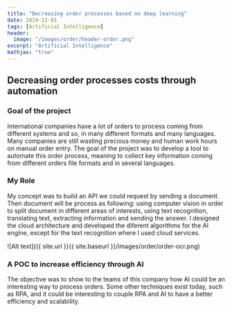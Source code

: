 ```yaml
---
title: "Decreasing order processes based on deep learning"
date: 2019-12-01
tags: [Artificial Intelligence]
header:
  image: "/images/order/header-order.png"
excerpt: "Artificial Intelligence"
mathjax: "true"
---
```


## Decreasing order processes costs through automation

### Goal of the project
International companies have a lot of orders to process coming from different systems and so, in many different formats and many languages. 
Many companies are still wasting precious money and human work hours on manual order entry.
The goal of the project was to develop a tool to automate this order process, meaning to collect key information coming from different orders file formats and in several languages.

### My Role
My concept was to build an API we could request by sending a document. Then document will be process as following: using computer vision in order to split document in different areas of interests, using text recognition, translating text, extracting information and sending the answer.
I designed the cloud architecture and developed the diferent algorithms for the AI engine, except for the text recognition where I used cloud services.

![Alt text]({{ site.url }}{{ site.baseurl }}/images/order/order-ocr.png)

### A POC to increase efficiency through AI
The objective was to show to the teams of this company how AI could be an interesting way to process orders. 
Some other techniques exist today, such as RPA, and it could be interesting to couple RPA and AI to have a better efficiency and scalability.


